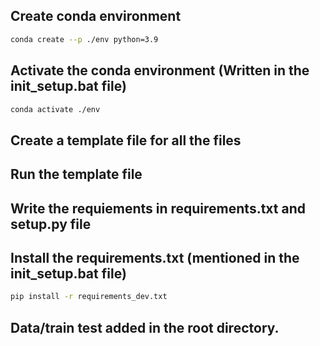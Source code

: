 ## Create conda environment

```bash
conda create --p ./env python=3.9
```

## Activate the conda environment (Written in the init_setup.bat file)

```bash
conda activate ./env
```

## Create a template file for all the files

## Run the template file

## Write the requiements in requirements.txt and setup.py file

## Install the requirements.txt (mentioned in the init_setup.bat file)

```bash
pip install -r requirements_dev.txt
```

## Data/train test  added in the root directory.
